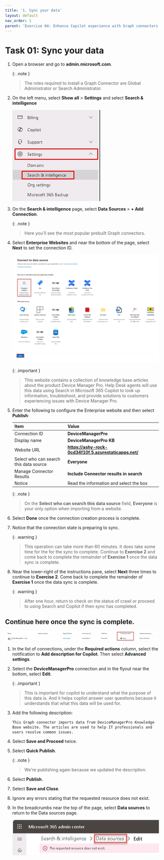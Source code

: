```yaml
---
title: '1. Sync your data'
layout: default
nav_order: 1
parent: 'Exercise 04: Enhance Copilot experience with Graph connectors'
---
```


# Task 01: Sync your data

1. Open a browser and go to **admin.microsoft.com**.

	{: .note }
	> The roles required to install a Graph Connector are Global Administrator or Search Administrator.

1. On the left menu, select **Show all** > **Settings** and select **Search & intelligence**

   ![yk29a8fy.jpg](../../media/yk29a8fy.jpg)

1. On the **Search & intelligence** page, select **Data Sources** > **+ Add Connection**.

	{: .note }
	> Here you'll see the most popular prebuilt Graph connectors.

1. Select **Enterprise Websites** and near the bottom of the page, select **Next** to set the connection ID.

	![enterprisetile.jpg](../../media/enterprisetile.jpg)

	{: .important }
	> This website contains a collection of knowledge base articles about the product Device Manager Pro. Help Desk agents will use this data using Search in Microsoft 365 Copilot to look up information, troubleshoot, and provide solutions to customers experiencing issues with Device Manager Pro.

1. Enter the following to configure the Enterprise website and then select **Publish**:

	| Item | Value |
	|:---------|:---------|
	| Connection ID  | **DeviceManagerPro**   |
	| Display name   | **DeviceManagerPro KB**   |
	| Website URL   | **https://ashy-rock-0cd34f10f.5.azurestaticapps.net/**   |
	| Select who can search this data source   | **Everyone**  |
	| Manage Connector Results   | **Include Connector results in search**   |
	| Notice   | Read the information and select the box   |

	{: .note }
	> On the **Select who can search this data source** field, **Everyone** is your only option when importing from a website.

1. Select **Done** once the connection creation process is complete.

1. Notice that the connection state is preparing to sync.

	{: .warning }
	> This operation can take more than 60 minutes. It does take some time for the for the sync to complete. Continue to **Exercise 2** and come back to complete the remainder of **Exercise 1** once the data sync is complete.

1. Near the lower-right of the instructions pane, select **Next** three times to continue to **Exercise 2**. Come back to complete the remainder of **Exercise 1** once the data sync is complete.

	{: .warning }
	> After one hour, return to check on the status of crawl or proceed to using Search and Copilot if then sync has completed.


## Continue here once the sync is complete. 

 
![readystatus.jpg](../../media/readystatus.jpg) 

 
1. In the list of connections, under the **Required actions** column, select the notification to **Add description for Copilot**. Then select **Advanced settings**. 

 
1. Select the **DeviceManagerPro** connection and in the flyout near the bottom, select **Edit**. 

    
    {: .important }
    > This is important for copilot to understand what the purpose of this data is. And it helps copilot answer user questions because it understands that what this data will be used for. 

 
1. Add the following description:  

    
    ```
    This Graph connector imports data from DeviceManagerPro Knowledge Base website. The articles are used to help IT professionals and users resolve common issues. 
    ``` 

 
1. Select **Save and Proceed** twice.   

1. Select **Quick Publish**.  

    {: .note }
    > We're publishing again because we updated the description. 

1. Select **Publish**. 

1. Select **Save and Close**. 

1. Ignore any errors stating that the requested resource does not exist. 

1. In the breadcrumbs near the top of the page, select **Data sources** to return to the Data sources page. 

    ![ignoreErrorandSelectBreadcrumb.jpg](../../media/ignoreErrorandSelectBreadcrumb.jpg) 
